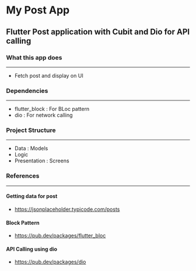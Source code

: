 # My Post App

## Flutter Post application with Cubit and Dio for API calling

### What this app does
----
 
- Fetch post and display on UI

### Dependencies
----

- flutter_block : For BLoc pattern
- dio : For network calling

### Project Structure
----

- Data : Models
- Logic
- Presentation : Screens

### References
----

#### **Getting data for post**
- https://jsonplaceholder.typicode.com/posts

#### **Block Pattern**
- https://pub.dev/packages/flutter_bloc

#### **API Calling using dio**
- https://pub.dev/packages/dio